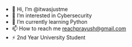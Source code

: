 - 👋 Hi, I’m @itwasjustme
- 👀 I’m interested in Cybersecurity
- 🌱 I’m currently learning Python
- 📫 How to reach me reachprayush@gmail.com
- ⚡ 2nd Year University Student

<!---
itwasjustme/itwasjustme is a ✨ special ✨ repository because its `README.md` (this file) appears on your GitHub profile.
You can click the Preview link to take a look at your changes.
--->
